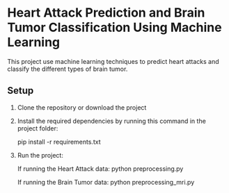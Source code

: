 # Heart Attack Prediction and Brain Tumor Classification Using Machine Learning

This project use machine learning techniques to predict heart attacks and classify the different types of brain tumor. 

## Setup
1. Clone the repository or download the project
2. Install the required dependencies by running this command in the project folder:

    pip install -r requirements.txt
    
3. Run the project:

    If running the Heart Attack data: python preprocessing.py

    If running the Brain Tumor data: python preprocessing_mri.py

